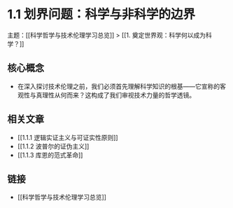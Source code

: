 # 1.1 划界问题：科学与非科学的边界

主题：[[科学哲学与技术伦理学习总览]] > [[1. 奠定世界观：科学何以成为科学？]]

## 核心概念

- 在深入探讨技术伦理之前，我们必须首先理解科学知识的根基——它宣称的客观性与真理性从何而来？这构成了我们审视技术力量的哲学透镜。

## 相关文章

- [[1.1.1 逻辑实证主义与可证实性原则]]
- [[1.1.2 波普尔的证伪主义]]
- [[1.1.3 库恩的范式革命]]

## 链接

- [[科学哲学与技术伦理学习总览]]
